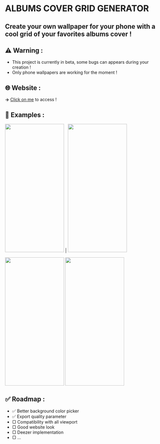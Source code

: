 # ALBUMS COVER GRID GENERATOR

## Create your own wallpaper for your phone with a cool grid of your favorites albums cover !


## ⚠️ **Warning** :
  - This project is currently in beta, some bugs can appears during your creation !
  - Only phone wallpapers are working for the moment !

## 🌐 **Website** :
  **→** [Click on me](https://aube33.github.io/) to access !

## 📱 **Examples** :
<img src="https://github.com/Aube33/Aube33.github.io/blob/main/illustrations/gridcover.png?raw=true" width="195" height="422"/> | <img src="https://github.com/Aube33/Aube33.github.io/blob/main/illustrations/gridcover-2.png?raw=true" width="195" height="422"/>

<img src="https://github.com/Aube33/Aube33.github.io/blob/main/illustrations/gridcover-3.png?raw=true" width="195" height="422"/>
<img src="https://github.com/Aube33/Aube33.github.io/blob/main/illustrations/gridcover-4.png?raw=true" width="195" height="422"/>

## ✅ **Roadmap** :
  - ✅ Better background color picker
  - ✅ Export quality parameter
  - ▢ Compatibility with all viewport
  - ▢ Good website look
  - ▢ Deezer implementation
  - ▢ ...
